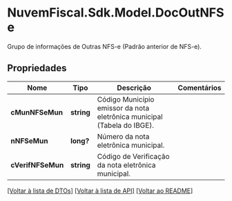 # NuvemFiscal.Sdk.Model.DocOutNFSe
Grupo de informações de Outras NFS-e (Padrão anterior de NFS-e).

## Propriedades

Nome | Tipo | Descrição | Comentários
------------ | ------------- | ------------- | -------------
**cMunNFSeMun** | **string** | Código Município emissor da nota eletrônica municipal (Tabela do IBGE). | 
**nNFSeMun** | **long?** | Número da nota eletrônica municipal. | 
**cVerifNFSeMun** | **string** | Código de Verificação da nota eletrônica municipal. | 

[[Voltar à lista de DTOs]](../README.md#documentation-for-models) [[Voltar à lista de API]](../README.md#documentation-for-api-endpoints) [[Voltar ao README]](../README.md)

